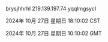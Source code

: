 brysjhhrhl 219.139.197.74 yqqlmgsycl

2024年 10月 27日 星期日 18:10:02 CST

2024年 10月 27日 星期日 10:10:02 GMT
